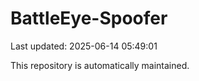 # BattleEye-Spoofer

Last updated: 2025-06-14 05:49:01

This repository is automatically maintained.
